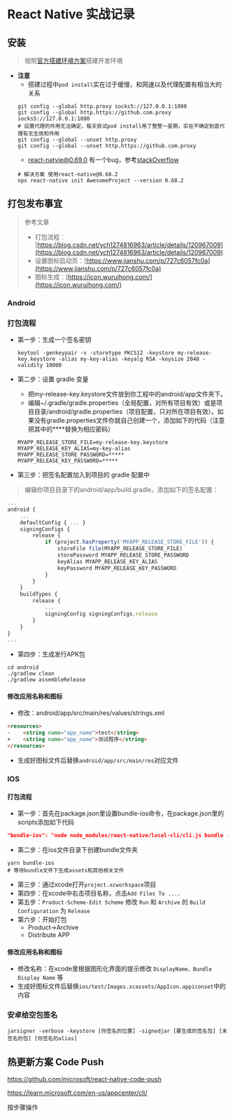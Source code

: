 # React Native 实战记录

## 安装
> 按照[官方搭建环境方案](https://reactnative.cn/docs/environment-setup)搭建开发环境
- **注意**
  - 搭建过程中`pod install`实在过于缓慢，和网速以及代理配置有相当大的关系
  ```shell
  git config --global http.proxy socks5://127.0.0.1:1080
  git config --global http.https://github.com.proxy socks5://127.0.0.1:1080
  # 设置代理的作用无法确定，每天尝试pod install用了整整一星期，实在不确定到底代理有无生效和作用
  git config --global --unset http.proxy
  git config --global --unset http.https://github.com.proxy
  ```
  - react-natvie@0.69.0 有一个bug，参考[stackOverflow](https://stackoverflow.com/questions/72768245/typeerror-cli-init-is-not-a-function-for-react-native)
  ```shell
  # 解决方案 使用react-native@0.68.2
  npx react-native init AwesomeProject --version 0.68.2
  ```

## 打包发布事宜
> 参考文章
> - 打包流程：[https://blog.csdn.net/ych1274816963/article/details/120967009](https://blog.csdn.net/ych1274816963/article/details/120967009)
> - 设置图标启动页：[https://www.jianshu.com/p/727c6057fc0a](https://www.jianshu.com/p/727c6057fc0a)
> - 图标生成：[https://icon.wuruihong.com/](https://icon.wuruihong.com/)

### Android

### 打包流程
- 第一步：生成一个签名密钥
  ```shell 
  keytool -genkeypair -v -storetype PKCS12 -keystore my-release-key.keystore -alias my-key-alias -keyalg RSA -keysize 2048 -validity 10000
  ```
- 第二步：设置 gradle 变量
  - 把my-release-key.keystore文件放到你工程中的android/app文件夹下。
  - 编辑~/.gradle/gradle.properties（全局配置，对所有项目有效）或是项目目录/android/gradle.properties（项目配置，只对所在项目有效）。如果没有gradle.properties文件你就自己创建一个，添加如下的代码（注意把其中的****替换为相应密码）
  ```shell
  MYAPP_RELEASE_STORE_FILE=my-release-key.keystore
  MYAPP_RELEASE_KEY_ALIAS=my-key-alias
  MYAPP_RELEASE_STORE_PASSWORD=*****
  MYAPP_RELEASE_KEY_PASSWORD=*****
  ```

- 第三步：把签名配置加入到项目的 gradle 配置中
> 编辑你项目目录下的android/app/build.gradle，添加如下的签名配置：

```javascript
...
android {
    ...
    defaultConfig { ... }
    signingConfigs {
        release {
            if (project.hasProperty('MYAPP_RELEASE_STORE_FILE')) {
                storeFile file(MYAPP_RELEASE_STORE_FILE)
                storePassword MYAPP_RELEASE_STORE_PASSWORD
                keyAlias MYAPP_RELEASE_KEY_ALIAS
                keyPassword MYAPP_RELEASE_KEY_PASSWORD
            }
        }
    }
    buildTypes {
        release {
            ...
            signingConfig signingConfigs.release
        }
    }
}
...
```
- 第四步：生成发行APK包
```shell
cd android
./gradlew clean
./gradlew assembleRelease
```
#### 修改应用名称和图标
-  修改：android/app/src/main/res/values/strings.xml


```html
<resources>
-    <string name="app_name">test</string>
+    <string name="app_name">测试程序</string>   
</resources>
```

- 生成好图标文件后替换`android/app/src/main/res`对应文件

### IOS

#### 打包流程
- 第一步：首先在package.json里设置bundle-ios命令，在package.json里的scripts添加如下代码
```json
"bundle-ios": "node node_modules/react-native/local-cli/cli.js bundle --entry-file index.js --platform ios --dev false --bundle-output ./ios/bundle/main.jsbundle --assets-dest ./ios/bundle"
```
- 第二步：在ios文件目录下创建bundle文件夹
```shell
yarn bundle-ios
# 等待bundle文件下生成assets和其他相关文件
```
- 第三步：通过xcode打开`project.xcworkspace`项目
- 第四步：在xcode中右击项目名称，点击`Add Files To ....`
- 第五步：`Product-Scheme-Edit Scheme` 修改 `Run` 和 `Archive` 的 `Build Configuration` 为 `Release`
- 第六步：开始打包
  - Product->Archive
  - Distribute APP

#### 修改应用名称和图标
- 修改名称：在xcode里根据图形化界面的提示修改 `DisplayName、Bundle Display Name` 等
- 生成好图标文件后替换`ios/test/Images.xcassets/AppIcon.appiconset`中的内容

### 安卓给空包签名

``` shell
jarsigner -verbose -keystore [你签名的位置] -signedjar [要生成的签名包] [未签名的包] [你签名的alias]
```

## 热更新方案 Code Push

https://github.com/microsoft/react-native-code-push

https://learn.microsoft.com/en-us/appcenter/cli/

按步骤操作
